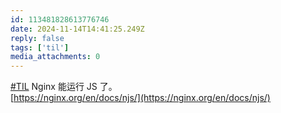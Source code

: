 ```yaml
---
id: 113481828613776746
date: 2024-11-14T14:41:25.249Z
reply: false
tags: ['til']
media_attachments: 0
---
```


[#TIL](https://e5n.cc/tags/TIL) Nginx 能运行 JS 了。  
[https://nginx.org/en/docs/njs/](https://nginx.org/en/docs/njs/)

